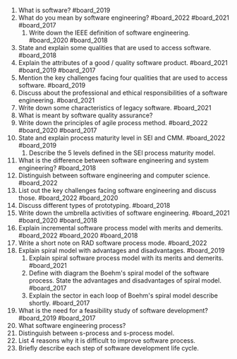 1. What is software? #board_2019
2. What do you mean by software engineering? #board_2022 #board_2021 #board_2017    
    1. Write down the IEEE definition of software engineering. #board_2020 #board_2018        
3. State and explain some qualities that are used to access software. #board_2018  
4. Explain the attributes of a good / quality software product. #board_2021 #board_2019 #board_2017    
5. Mention the key challenges facing four qualities that are used to access software. #board_2019        
6. Discuss about the professional and ethical responsibilities of a software engineering. #board_2021    
7. Write down some characteristics of legacy software. #board_2021    
8. What is meant by software quality assurance?    
9. Write down the principles of agile process method. #board_2022 #board_2020 #board_2017    
10. State and explain process maturity level in SEI and CMM. #board_2022 #board_2019    
    1. Describe the 5 levels defined in the SEI process maturity model.        
11. What is the difference between software engineering and system engineering? #board_2018    
12. Distinguish between software engineering and computer science. #board_2022   
13. List out the key challenges facing software engineering and discuss those. #board_2022 #board_2020    
14. Discuss different types of prototyping. #board_2018    
15. Write down the umbrella activities of software engineering. #board_2021 #board_2020 #board_2018    
16. Explain incremental software process model with merits and demerits. #board_2022 #board_2020 #board_2018    
17. Write a short note on RAD software process mode. #board_2022    
18. Explain spiral model with advantages and disadvantages. #board_2019    
    1. Explain spiral software process model with its merits and demerits. #board_2021        
    2. Define with diagram the Boehm's spiral model of the software process. State the advantages and disadvantages of spiral model. #board_2017        
    3. Explain the sector in each loop of Boehm's spiral model describe shortly. #board_2017        
19. What is the need for a feasibility study of software development? #board_2019 #board_2017    
20. What software engineering process?    
21. Distinguish between s-process and s-process model.    
22. List 4 reasons why it is difficult to improve software process.
23. Briefly describe each step of software development life cycle.    